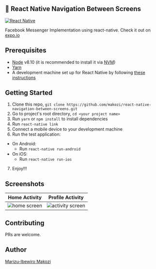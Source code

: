 

## 🚀 React Native Navigation Between Screens

[![React Native](https://img.shields.io/badge/React%20Native-v0.55-blue.svg)](https://facebook.github.io/react-native/)


Facebook Messenger Implementation using react-native. Check it out on [expo.io](https://snack.expo.io/@makozi/react-native-navigate-between-screens)


## Prerequisites

* [Node](https://nodejs.org) v8.10 (it is recommended to install it via [NVM](https://github.com/creationix/nvm))
* [Yarn](https://yarnpkg.com/)
* A development machine set up for React Native by following [these instructions](https://facebook.github.io/react-native/docs/getting-started.html)

## Getting Started

1. Clone this repo, `git clone https://github.com/makozi/react-native-navigation-between-screens.git `
2. Go to project's root directory, `cd <your project name>`
3. Run `yarn` or `npm install` to install dependencies
4. Run `react-native link`
5. Connect a mobile device to your development machine
6. Run the test application:
  * On Android:
    * Run `react-native run-android`
  * On iOS:
    * Run `react-native run-ios`
7. Enjoy!!!


## Screenshots

Home Activity              |  Profile Activity
:-------------------------:|:-------------------------:
![home screen](https://user-images.githubusercontent.com/18138100/50717354-0c082300-1087-11e9-9e55-d86efaa6650b.PNG)  |  ![activity screen](https://user-images.githubusercontent.com/18138100/50717413-7751f500-1087-11e9-88c3-a04199d84f2c.PNG)



## Contributing
PRs are welcome.


## Author
[Marizu-Ibewiro Makozi](https://makozi.netlify.com)